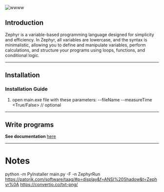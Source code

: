![wwww](https://github.com/user-attachments/assets/621614f4-354e-4368-832e-184b75503e86)

## Introduction

Zephyr is a variable-based programming language designed for simplicity and efficiency. In Zephyr, all variables are lowercase, and the syntax is minimalistic, allowing you to define and manipulate variables, perform calculations, and structure your programs using loops, functions, and conditional logic.

---
## Installation

### Installation Guide
1. open main.exe file with these parameters:
    --fileName <fileName>
    --measureTime <True/False>   // optional

---

## Write programs

**See documentation** [here](https://github.com/DeyanM1/Zephyr/blob/main/documentation.md)







---
# Notes

python -m PyInstaller main.py -F -n ZephyrRun  
https://patorjk.com/software/taag/#p=display&f=ANSI%20Shadow&t=Zephyr%0A
https://convertio.co/txt-png/
